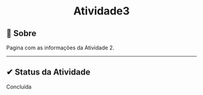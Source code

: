 <h1 align="center">Atividade3</h2>

## 🔧 Sobre

Pagina com as informações da Atividade 2.

---

##  ✔ Status da Atividade

Concluída


